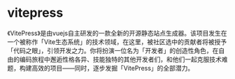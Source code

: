 # vitepress

《VitePress》是由vuejs自主研发的一款全新的开源静态站点生成器。该项目发生在一个被称作「Vite生态系统」的技术领域，在这里，被社区选中的贡献者将被授予「代码之眼」，引领开发之力。你将扮演一位名为「开发者」的创造性角色，在自由的编码旅程中邂逅性格各异、技能独特的其他开发者们，和他们一起克服技术难题，构建高效的项目——同时，逐步发掘「VitePress」的全部潜力。
